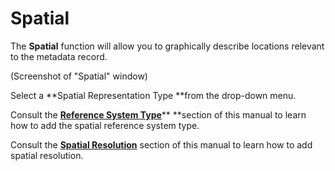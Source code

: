 # Spatial

The **Spatial** function will allow you to graphically describe locations relevant to the metadata record.

\(Screenshot of "Spatial" window\)

Select a **Spatial Representation Type **from the drop-down menu.

Consult the [**Reference System Type**](/record/edit/spatial/reference-system-type.md)** **section of this manual to learn how to add the spatial reference system type.

Consult the [**Spatial Resolution**](/record/edit/spatial/spatial-resolution.md) section of this manual to learn how to add spatial resolution.


